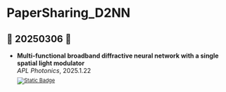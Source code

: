 # PaperSharing_D2NN

## :triangular_flag_on_post: 20250306 :triangular_flag_on_post:
<!--:triangular_flag_on_post:-->

- **Multi-functional broadband diffractive neural network with a single spatial light modulator** <br>
  *APL Photonics*, 2025.1.22 <br>
  <sub>[![Static Badge](https://img.shields.io/badge/Paper-white?logoSize=auto)](https://pubs.aip.org/aip/app/article/10/1/016115/3331973/Multi-functional-broadband-diffractive-neural)</sub>
